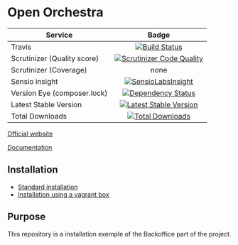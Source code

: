 Open Orchestra
=============

| Service       | Badge         |
| ------------- |:-------------:|
| Travis | [![Build Status](https://travis-ci.org/open-orchestra/open-orchestra.svg?branch=master)](https://travis-ci.org/open-orchestra/open-orchestra) |
| Scrutinizer (Quality score) | [![Scrutinizer Code Quality](https://scrutinizer-ci.com/g/open-orchestra/open-orchestra/badges/quality-score.png?b=master)](https://scrutinizer-ci.com/g/open-orchestra/open-orchestra/?branch=master) |
| Scrutinizer (Coverage) | none |
| Sensio insight | [![SensioLabsInsight](https://insight.sensiolabs.com/projects/0becefa5-5b35-4db8-9ddf-e0ade4da7262/big.png)](https://insight.sensiolabs.com/projects/0becefa5-5b35-4db8-9ddf-e0ade4da7262) |
| Version Eye (composer.lock) | [![Dependency Status](https://www.versioneye.com/user/projects/551e85f5971f781c480000c4/badge.svg?style=flat)](https://www.versioneye.com/user/projects/551e85f5971f781c480000c4) |
| Latest Stable Version | [![Latest Stable Version](https://poser.pugx.org/open-orchestra/open-orchestra/v/stable)](https://packagist.org/packages/open-orchestra/open-orchestra) |
| Total Downloads | [![Total Downloads](https://poser.pugx.org/open-orchestra/open-orchestra/downloads)](https://packagist.org/packages/open-orchestra/open-orchestra) |

[Official website][website]

[Documentation][documentation]

Installation
------------

* [Standard installation][standard_install]
* [Installation using a vagrant box][vagrant_install]

Purpose
-------

This repository is a installation exemple of the Backoffice part of the project.

[website]: http://www.open-orchestra.com
[documentation]: https://github.com/open-orchestra/open-orchestra-docs
[standard_install]: https://github.com/open-orchestra/open-orchestra-docs/blob/master/en/developer_guide/install.rst
[vagrant_install]: https://github.com/open-orchestra/open-orchestra-docs/blob/master/en/developer_guide/install_with_vagrant.rst
